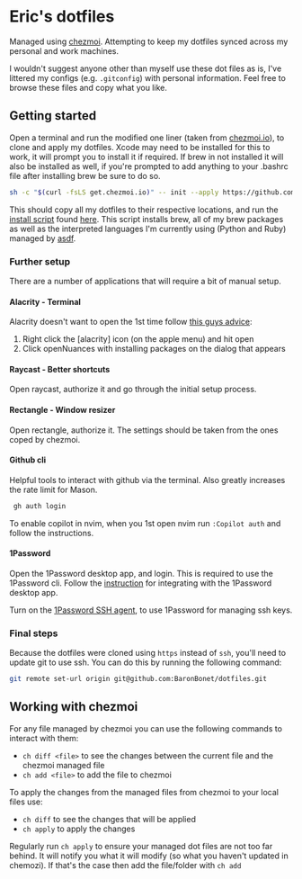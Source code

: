 # Eric's dotfiles

Managed using [chezmoi](https://www.chezmoi.io/). Attempting to keep my dotfiles synced across my personal and work machines.

I wouldn't suggest anyone other than myself use these dot files as is, I've littered my configs (e.g. `.gitconfig`) with personal information. Feel free to browse these files and copy what you like.

## Getting started

Open a terminal and run the modified one liner (taken from [chezmoi.io](https://www.chezmoi.io/)), to clone and apply my dotfiles. Xcode may need to be installed for this to work, it will prompt you to install it if required. If brew in not installed it will also be installed as well, if you're prompted to add anything to your .bashrc file after installing brew be sure to do so.

```bash
sh -c "$(curl -fsLS get.chezmoi.io)" -- init --apply https://github.com/BaronBonet/dotfiles.git
```

This should copy all my dotfiles to their respective locations, and run the [install script](https://www.chezmoi.io/user-guide/use-scripts-to-perform-actions/) found [here](run_after-install-packages.sh). This script installs brew, all of my brew packages as well as the interpreted languages I'm currently using (Python and Ruby) managed by [asdf](https://asdf-vm.com/).

<!--- [Create and add an sshkey](https://docs.github.com/en/authentication/connecting-to-github-with-ssh/generating-a-new-ssh-key-and-adding-it-to-the-ssh-agent)-->
<!--- [Add this sshkey to github](https://docs.github.com/en/authentication/connecting-to-github-with-ssh/adding-a-new-ssh-key-to-your-github-account)-->

### Further setup

There are a number of applications that will require a bit of manual setup.

#### Alacrity - Terminal

Alacrity doesn't want to open the 1st time follow [this guys advice](https://github.com/alacritty/alacritty/issues/6500#issuecomment-1356318595):

1. Right click the [alacrity] icon (on the apple menu) and hit open
2. Click openNuances with installing packages on the dialog that appears

#### Raycast - Better shortcuts

Open raycast, authorize it and go through the initial setup process.

#### Rectangle - Window resizer

Open rectangle, authorize it. The settings should be taken from the ones coped by chezmoi.

#### Github cli

Helpful tools to interact with github via the terminal. Also greatly increases the rate limit for Mason.

```bash
 gh auth login
```

To enable copilot in nvim, when you 1st open nvim run `:Copilot auth` and follow the instructions.

#### 1Password

Open the 1Password desktop app, and login. This is required to use the 1Password cli. Follow the [instruction](https://developer.1password.com/docs/cli/get-started/#step-2-turn-on-the-1password-desktop-app-integration) for integrating with the 1Password desktop app.

Turn on the [1Password SSH agent](https://developer.1password.com/docs/ssh/get-started/#step-3-turn-on-the-1password-ssh-agent), to use 1Password for managing ssh keys.

### Final steps

Because the dotfiles were cloned using `https` instead of `ssh`, you'll need to update git to use ssh. You can do this by running the following command:

```bash
git remote set-url origin git@github.com:BaronBonet/dotfiles.git
```

## Working with chezmoi

For any file managed by chezmoi you can use the following commands to interact with them:

- `ch diff <file>` to see the changes between the current file and the chezmoi managed file
- `ch add <file>` to add the file to chezmoi

To apply the changes from the managed files from chezmoi to your local files use:

- `ch diff` to see the changes that will be applied
- `ch apply` to apply the changes

Regularly run `ch apply` to ensure your managed dot files are not too far behind. It will notify you what it will modify (so what you haven't updated in chemozi). If that's the case then add the file/folder with `ch add`

